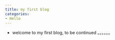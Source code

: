 ```yaml
---
title: my first blog
categories: 
- Hello
---
```

* welcome to my first blog, to be continued 。。。。。。